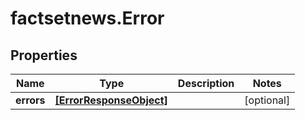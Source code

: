 # factsetnews.Error

## Properties

Name | Type | Description | Notes
------------ | ------------- | ------------- | -------------
**errors** | [**[ErrorResponseObject]**](ErrorResponseObject.md) |  | [optional] 


